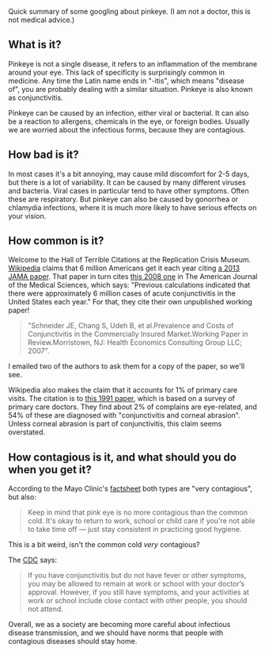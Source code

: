 Quick summary of some googling about pinkeye. (I am not a doctor, this is not medical advice.)

## What is it?

Pinkeye is not a single disease, it refers to an inflammation of the membrane around your eye. This lack of specificity is surprisingly common in medicine. Any time the Latin name ends in "-itis", which means "disease of", you are probably dealing with a similar situation. Pinkeye is also known as conjunctivitis.

Pinkeye can be caused by an infection, either viral or bacterial. It can also be a reaction to allergens, chemicals in the eye, or foreign bodies. Usually we are worried about the infectious forms, because they are contagious. 

## How bad is it?
In most cases it's a bit annoying, may cause mild discomfort for 2-5 days, but there is a lot of variability. It can be caused by many different viruses and bacteria. Viral cases in particular tend to have other symptoms. Often these are respiratory. But pinkeye can also be caused by gonorrhea or chlamydia infections, where it is much more likely to have serious effects on your vision.

## How common is it?
Welcome to the Hall of Terrible Citations at the Replication Crisis Museum. [Wikipedia](https://en.wikipedia.org/wiki/Conjunctivitis) claims that 6 million Americans get it each year citing [a 2013 JAMA paper](https://www.ncbi.nlm.nih.gov/pmc/articles/PMC4049531/). That paper in turn cites [this 2008 one](https://pubmed.ncbi.nlm.nih.gov/18794621/) in The American Journal of the Medical Sciences, which says: "Previous calculations indicated that there were approximately 6 million cases of acute conjunctivitis in the United States each year." For that, they cite their own unpublished working paper! 
> "Schneider JE, Chang S, Udeh B, et al.Prevalence and Costs of Conjunctivitis in the Commercially Insured Market.Working Paper in Review.Morristown, NJ: Health Economics Consulting Group LLC; 2007". 

I emailed two of the authors to ask them for a copy of the paper, so we'll see.

Wikipedia also makes the claim that it accounts for 1% of primary care visits. The citation is to [this 1991 paper](https://pubmed.ncbi.nlm.nih.gov/1936738/), which is based on a survey of primary care doctors. They find about 2% of complains are eye-related, and 54% of these are diagnosed with "conjunctivitis and corneal abrasion". Unless corneal abrasion is part of conjunctivitis, this claim seems overstated.

## How contagious is it, and what should you do when you get it?
According to the Mayo Clinic's [factsheet](https://www.mayoclinic.org/diseases-conditions/pink-eye/symptoms-causes/syc-20376355) both types are "very contagious", but also:
> Keep in mind that pink eye is no more contagious than the common cold. It's okay to return to work, school or child care if you're not able to take time off — just stay consistent in practicing good hygiene.

This is a bit weird, isn't the common cold *very* contagious?

The [CDC](https://www.cdc.gov/conjunctivitis/about/transmission.html) says:
> If you have conjunctivitis but do not have fever or other symptoms, you may be allowed to remain at work or school with your doctor’s approval. However, if you still have symptoms, and your activities at work or school include close contact with other people, you should not attend.

Overall, we as a society are becoming more careful about infectious disease transmission, and we should have norms that people with contagious diseases should stay home.
